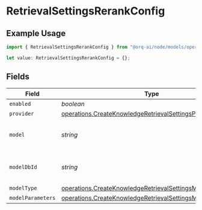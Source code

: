 # RetrievalSettingsRerankConfig

## Example Usage

```typescript
import { RetrievalSettingsRerankConfig } from "@orq-ai/node/models/operations";

let value: RetrievalSettingsRerankConfig = {};
```

## Fields

| Field                                                                                                                                    | Type                                                                                                                                     | Required                                                                                                                                 | Description                                                                                                                              |
| ---------------------------------------------------------------------------------------------------------------------------------------- | ---------------------------------------------------------------------------------------------------------------------------------------- | ---------------------------------------------------------------------------------------------------------------------------------------- | ---------------------------------------------------------------------------------------------------------------------------------------- |
| `enabled`                                                                                                                                | *boolean*                                                                                                                                | :heavy_minus_sign:                                                                                                                       | N/A                                                                                                                                      |
| `provider`                                                                                                                               | [operations.CreateKnowledgeRetrievalSettingsProvider](../../models/operations/createknowledgeretrievalsettingsprovider.md)               | :heavy_minus_sign:                                                                                                                       | N/A                                                                                                                                      |
| `model`                                                                                                                                  | *string*                                                                                                                                 | :heavy_minus_sign:                                                                                                                       | The name of the model to use                                                                                                             |
| `modelDbId`                                                                                                                              | *string*                                                                                                                                 | :heavy_minus_sign:                                                                                                                       | The ID of the model in the database                                                                                                      |
| `modelType`                                                                                                                              | [operations.CreateKnowledgeRetrievalSettingsModelType](../../models/operations/createknowledgeretrievalsettingsmodeltype.md)             | :heavy_minus_sign:                                                                                                                       | N/A                                                                                                                                      |
| `modelParameters`                                                                                                                        | [operations.CreateKnowledgeRetrievalSettingsModelParameters](../../models/operations/createknowledgeretrievalsettingsmodelparameters.md) | :heavy_minus_sign:                                                                                                                       | N/A                                                                                                                                      |